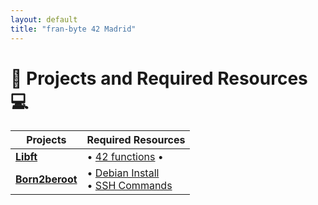 ```yaml
---
layout: default
title: "fran-byte 42 Madrid"
---
```

# 🚀 Projects and Required Resources 💻

| Projects         | Required Resources                          |
|------------------|---------------------------------------------|
| **[Libft](https://github.com/fran-byte/libft)** | • [42 functions](projects/libft_es.md) • |
| **[Born2beroot](https://github.com/fran-byte/born2beroot)** | • [Debian Install](link3)<br>• [SSH Commands](link4) |

